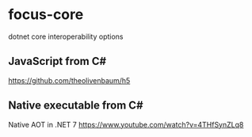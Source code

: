 # focus-core
dotnet core interoperability options

## JavaScript from C#

https://github.com/theolivenbaum/h5

## Native executable from C#

Native AOT in .NET 7 https://www.youtube.com/watch?v=4THfSynZLq8
